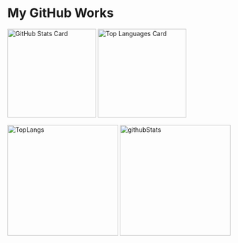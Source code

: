 # My GitHub Works

<img alt="GitHub Stats Card" src="https://github-readme-stats.vercel.app/api?username=katume-eng&show_icons=true&theme=github_dark_dimmed" height="200px"> <img alt="Top Languages Card" src="https://github-readme-stats.vercel.app/api/top-langs/?username=katume-eng&layout=compact&theme=github_dark_dimmed" height="200px">

<p align="left"> 
  <img alt="TopLangs" height="250px" src="https://github-readme-stats.vercel.app/api/top-langs/?username=mizu-orient&theme=transparent&layout=compact"/>
  <img alt="githubStats" height="250px" src="https://github-readme-stats.vercel.app/api?username=mizu-orient&theme=transparent&show_icons=ture"/>
</p>
